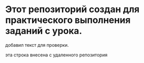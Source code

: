 # Этот репозиторий создан для практического выполнения заданий с урока.



добавил текст для проверки.

эта строка внесена с удаленного репозитория
